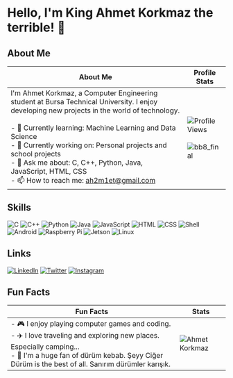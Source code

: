 # Hello, I'm King Ahmet Korkmaz the terrible! 👋

## About Me

| About Me | Profile Stats |
|----------|---------------|
| I'm Ahmet Korkmaz, a Computer Engineering student at Bursa Technical University. I enjoy developing new projects in the world of technology.<br><br> - 🌱 Currently learning: Machine Learning and Data Science<br> - 🔭 Currently working on: Personal projects and school projects<br> - 💬 Ask me about: C, C++, Python, Java, JavaScript, HTML, CSS<br> - 📫 How to reach me: [ah2m1et@gmail.com](mailto:ah2m1et@gmail.com) | ![Profile Views](https://komarev.com/ghpvc/?username=ahmetkorkmaz&color=blue)<br><br>![bb8_final](https://github.com/Ah2m1et/Ah2m1et/assets/103003160/9f2b5ea2-5186-4eda-868f-7eca1cf24956) |


## Skills

![C](https://img.shields.io/badge/-C-000?&logo=C)
![C++](https://img.shields.io/badge/-C++-000?&logo=C++)
![Python](https://img.shields.io/badge/-Python-000?&logo=Python)
![Java](https://img.shields.io/badge/-Java-000?&logo=Java)
![JavaScript](https://img.shields.io/badge/-JavaScript-000?&logo=JavaScript)
![HTML](https://img.shields.io/badge/-HTML-000?&logo=HTML5)
![CSS](https://img.shields.io/badge/-CSS-000?&logo=CSS3)
![Shell](https://img.shields.io/badge/-Shell-000?&logo=Shell)
![Android](https://img.shields.io/badge/-Android-000?&logo=Android)
![Raspberry Pi](https://img.shields.io/badge/-Raspberry_Pi-000?&logo=Raspberry%20Pi)
![Jetson](https://img.shields.io/badge/-Jetson-000?&logo=NVIDIA)
![Linux](https://img.shields.io/badge/-Linux-000?&logo=Linux)

## Links

[![LinkedIn](https://img.shields.io/badge/LinkedIn-%230077B5.svg?&logo=linkedin&logoColor=white)](https://www.linkedin.com/in/ahmet-korkmaz-59772721b)
[![Twitter](https://img.shields.io/badge/Twitter-%231DA1F2.svg?&logo=twitter&logoColor=white)](https://x.com/ahmetkorkmaz099)
[![Instagram](https://img.shields.io/badge/Instagram-%23E4405F.svg?&logo=instagram&logoColor=white)](https://instagram.com/ahmet_korkmaz.1)

## Fun Facts

| Fun Facts | Stats |
|-----------|-------|
| - 🎮 I enjoy playing computer games and coding.<br> - ✈️ I love traveling and exploring new places. Especially camping...<br> - 🌯 I'm a huge fan of dürüm kebab. Şeyy Ciğer Dürüm is the best of all. Sanırım dürümler karışık. | ![Ahmet Korkmaz](https://github-readme-stats.vercel.app/api/top-langs/?username=Ah2m1et&layout=compact&theme=dark) |
